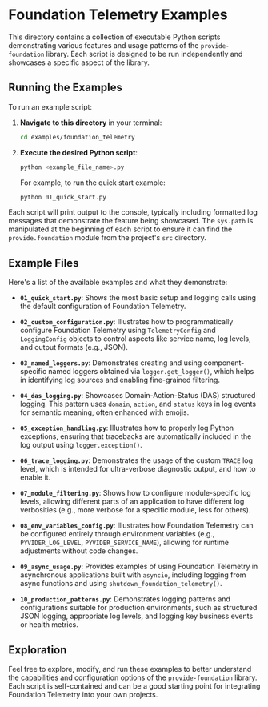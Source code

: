 # Foundation Telemetry Examples

This directory contains a collection of executable Python scripts demonstrating various features and usage patterns of the `provide-foundation` library. Each script is designed to be run independently and showcases a specific aspect of the library.

## Running the Examples

To run an example script:

1.  **Navigate to this directory** in your terminal:
    ```bash
    cd examples/foundation_telemetry
    ```

2.  **Execute the desired Python script**:
    ```bash
    python <example_file_name>.py
    ```
    For example, to run the quick start example:
    ```bash
    python 01_quick_start.py
    ```

Each script will print output to the console, typically including formatted log messages that demonstrate the feature being showcased. The `sys.path` is manipulated at the beginning of each script to ensure it can find the `provide.foundation` module from the project's `src` directory.

## Example Files

Here's a list of the available examples and what they demonstrate:

-   **`01_quick_start.py`**:
    Shows the most basic setup and logging calls using the default configuration of Foundation Telemetry.

-   **`02_custom_configuration.py`**:
    Illustrates how to programmatically configure Foundation Telemetry using `TelemetryConfig` and `LoggingConfig` objects to control aspects like service name, log levels, and output formats (e.g., JSON).

-   **`03_named_loggers.py`**:
    Demonstrates creating and using component-specific named loggers obtained via `logger.get_logger()`, which helps in identifying log sources and enabling fine-grained filtering.

-   **`04_das_logging.py`**:
    Showcases Domain-Action-Status (DAS) structured logging. This pattern uses `domain`, `action`, and `status` keys in log events for semantic meaning, often enhanced with emojis.

-   **`05_exception_handling.py`**:
    Illustrates how to properly log Python exceptions, ensuring that tracebacks are automatically included in the log output using `logger.exception()`.

-   **`06_trace_logging.py`**:
    Demonstrates the usage of the custom `TRACE` log level, which is intended for ultra-verbose diagnostic output, and how to enable it.

-   **`07_module_filtering.py`**:
    Shows how to configure module-specific log levels, allowing different parts of an application to have different log verbosities (e.g., more verbose for a specific module, less for others).

-   **`08_env_variables_config.py`**:
    Illustrates how Foundation Telemetry can be configured entirely through environment variables (e.g., `PYVIDER_LOG_LEVEL`, `PYVIDER_SERVICE_NAME`), allowing for runtime adjustments without code changes.

-   **`09_async_usage.py`**:
    Provides examples of using Foundation Telemetry in asynchronous applications built with `asyncio`, including logging from async functions and using `shutdown_foundation_telemetry()`.

-   **`10_production_patterns.py`**:
    Demonstrates logging patterns and configurations suitable for production environments, such as structured JSON logging, appropriate log levels, and logging key business events or health metrics.

## Exploration

Feel free to explore, modify, and run these examples to better understand the capabilities and configuration options of the `provide-foundation` library. Each script is self-contained and can be a good starting point for integrating Foundation Telemetry into your own projects.
